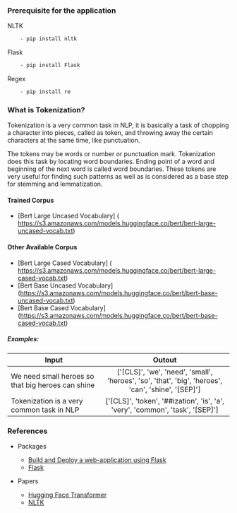 ### Prerequisite for the application
  
NLTK </br>
```bash
    - pip install nltk 
```
Flask </br>
```bash
    - pip install Flask
```
Regex </br>
```bash
    - pip install re
```

### What is Tokenization?

Tokenization is a very common task in NLP, it is basically a task of chopping a character into pieces, called as token, and throwing away the certain characters at the same time, like punctuation.

The tokens may be words or number or punctuation mark. Tokenization does this task by locating word boundaries. Ending point of a word and beginning of the next word is called word boundaries. These tokens are very useful for finding such patterns as well as is considered as a base step for stemming and lemmatization.

#### Trained Corpus 
- [Bert Large Uncased Vocabulary] ( https://s3.amazonaws.com/models.huggingface.co/bert/bert-large-uncased-vocab.txt)

#### Other Available Corpus 
- [Bert Large Cased Vocabulary] ( https://s3.amazonaws.com/models.huggingface.co/bert/bert-large-cased-vocab.txt)
- [Bert Base Uncased Vocabulary] (https://s3.amazonaws.com/models.huggingface.co/bert/bert-base-uncased-vocab.txt)
- [Bert Base Cased Vocabulary] (https://s3.amazonaws.com/models.huggingface.co/bert/bert-base-cased-vocab.txt)

##### Examples: 
  | Input       | Outout     | 
  | ------------- |:-------------:|
  | We need small heroes so that big heroes can shine   | ['[CLS]', 'we', 'need', 'small', 'heroes', 'so', 'that', 'big', 'heroes', 'can', 'shine', '[SEP]'] | 
  | Tokenization is a very common task in NLP      |  ['[CLS]', 'token', '##ization', 'is', 'a', 'very', 'common', 'task', '[SEP]'] | 
  
  
### References
- Packages
  - [Build and Deploy a web-application using Flask](https://www.freecodecamp.org/news/how-to-build-a-web-application-using-flask-and-deploy-it-to-the-cloud-3551c985e492/)
  - [Flask](https://flask.palletsprojects.com/en/1.1.x/)

- Papers
  - [Hugging Face Transformer](https://arxiv.org/abs/1910.03771)
  - [NLTK](https://www.researchgate.net/publication/220482883_NLTK_the_Natural_Language_Toolkit)